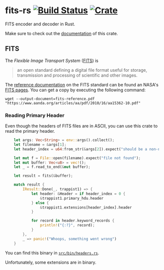 # fits-rs [![Build Status](https://travis-ci.org/fifth-postulate/fits-rs.svg?branch=master)](https://travis-ci.org/fifth-postulate/fits-rs) [![Crate](https://img.shields.io/crates/v/fits-rs.svg)](https://crates.io/crates/fits-rs)
FITS encoder and decoder in Rust.

Make sure to check out the [documentation][] of this crate.

## FITS
The *Flexible Image Transport System* ([FITS][fits]) is 

> an open standard defining a digital file format useful for storage,
> transmission and processing of scientific and other images. 

The [reference documentation][reference] on the FITS standard can be found an
NASA's [FITS pages][fits-homepage]. You can get a copy by executing the
following command:

```plain
wget --output-document=fits-reference.pdf "https://www.aanda.org/articles/aa/pdf/2010/16/aa15362-10.pdf"
```

### Reading Primary Header
Even though the headers of FITS files are in ASCII, you can use this crate to
read the primary header.

```rust
    let args: Vec<String> = env::args().collect();
    let filename = &args[1];
    let header_index = u64:from_str(&args[2]).expect("should be a non-negative number");

    let mut f = File::open(filename).expect("file not found");
    let mut buffer: Vec<u8> = vec!();
    let _ = f.read_to_end(&mut buffer);

    let result = fits(&buffer);

    match result {
        IResult::Done(_, trappist1) => {
            let header: &Header = if header_index = 0 {
                &trappist1.primary_hdu.header
            } else {
                &trappist1.extensions[header_index].header
            }

            for record in header.keyword_records {
                println!("{:?}", record);
            }
        },
        _ => panic!("Whoops, something went wrong")
    }
```

You can find this binary in [`src/bin/headers.rs`](https://github.com/fifth-postulate/fits-rs/blob/master/src/bin/headers.rs).

Unfortunately, some extensions are in binary.

[fits]: https://en.wikipedia.org/wiki/FITS
[reference]: https://fits.gsfc.nasa.gov/fits_standard.html
[fits-homepage]: https://fits.gsfc.nasa.gov/fits_standard.html
[documentation]: http://fifth-postulate/fits-rs/ 
